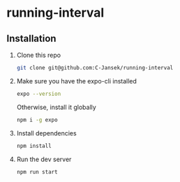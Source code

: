 # running-interval

## Installation
1. Clone this repo

    ```bash
    git clone git@github.com:C-Jansek/running-interval
    ```

2. Make sure you have the expo-cli installed

    ```bash
    expo --version
    ```
    Otherwise, install it globally
    ```bash
    npm i -g expo
    ```

3. Install dependencies
    ```bash
    npm install
    ```
4. Run the dev server
    ```bash
    npm run start
    ```